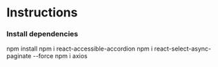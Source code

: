 # Instructions


### Install dependencies

npm install
npm i react-accessible-accordion
npm i react-select-async-paginate --force
npm i axios
